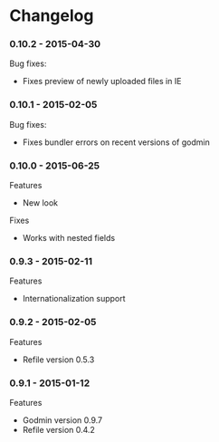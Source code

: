 # Changelog

### 0.10.2 - 2015-04-30
Bug fixes:
- Fixes preview of newly uploaded files in IE

### 0.10.1 - 2015-02-05
Bug fixes:
- Fixes bundler errors on recent versions of godmin

### 0.10.0 - 2015-06-25
Features
- New look

Fixes
- Works with nested fields

### 0.9.3 - 2015-02-11
Features
  - Internationalization support

### 0.9.2 - 2015-02-05
Features
  - Refile version 0.5.3

### 0.9.1 - 2015-01-12
Features
  - Godmin version 0.9.7
  - Refile version 0.4.2
